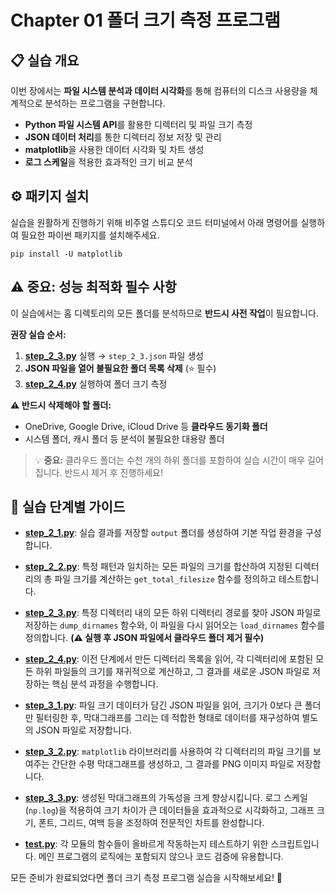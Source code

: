 # Chapter 01 폴더 크기 측정 프로그램

## 📋 실습 개요
이번 장에서는 **파일 시스템 분석과 데이터 시각화**를 통해 컴퓨터의 디스크 사용량을 체계적으로 분석하는 프로그램을 구현합니다.
- **Python 파일 시스템 API**를 활용한 디렉터리 및 파일 크기 측정
- **JSON 데이터 처리**를 통한 디렉터리 정보 저장 및 관리
- **matplotlib**을 사용한 데이터 시각화 및 차트 생성
- **로그 스케일**을 적용한 효과적인 크기 비교 분석

## ⚙️ 패키지 설치
실습을 원활하게 진행하기 위해 비주얼 스튜디오 코드 터미널에서 아래 명령어를 실행하여 필요한 파이썬 패키지를 설치해주세요.

```shell
pip install -U matplotlib
```

## ⚠️ 중요: 성능 최적화 필수 사항
이 실습에서는 홈 디렉토리의 모든 폴더를 분석하므로 **반드시 사전 작업**이 필요합니다.

**권장 실습 순서:**
1. **[step_2_3.py](step_2_3.py)** 실행 → `step_2_3.json` 파일 생성
2. **JSON 파일을 열어 불필요한 폴더 목록 삭제** (⭐ 필수)
3. **[step_2_4.py](step_2_4.py)** 실행하여 폴더 크기 측정

**⚠️ 반드시 삭제해야 할 폴더:**
- OneDrive, Google Drive, iCloud Drive 등 **클라우드 동기화 폴더**
- 시스템 폴더, 캐시 폴더 등 분석이 불필요한 대용량 폴더

> 💡 **중요:** 클라우드 폴더는 수천 개의 하위 폴더를 포함하여 실습 시간이 매우 길어집니다. 반드시 제거 후 진행하세요!

## 🚀 실습 단계별 가이드
*   **[step_2_1.py](step_2_1.py)**: 실습 결과를 저장할 `output` 폴더를 생성하여 기본 작업 환경을 구성합니다.

*   **[step_2_2.py](step_2_2.py)**: 특정 패턴과 일치하는 모든 파일의 크기를 합산하여 지정된 디렉터리의 총 파일 크기를 계산하는 `get_total_filesize` 함수를 정의하고 테스트합니다.

*   **[step_2_3.py](step_2_3.py)**: 특정 디렉터리 내의 모든 하위 디렉터리 경로를 찾아 JSON 파일로 저장하는 `dump_dirnames` 함수와, 이 파일을 다시 읽어오는 `load_dirnames` 함수를 정의합니다. **(⚠️ 실행 후 JSON 파일에서 클라우드 폴더 제거 필수)**

*   **[step_2_4.py](step_2_4.py)**: 이전 단계에서 만든 디렉터리 목록을 읽어, 각 디렉터리에 포함된 모든 하위 파일들의 크기를 재귀적으로 계산하고, 그 결과를 새로운 JSON 파일로 저장하는 핵심 분석 과정을 수행합니다.

*   **[step_3_1.py](step_3_1.py)**: 파일 크기 데이터가 담긴 JSON 파일을 읽어, 크기가 0보다 큰 폴더만 필터링한 후, 막대그래프를 그리는 데 적합한 형태로 데이터를 재구성하여 별도의 JSON 파일로 저장합니다.

*   **[step_3_2.py](step_3_2.py)**: `matplotlib` 라이브러리를 사용하여 각 디렉터리의 파일 크기를 보여주는 간단한 수평 막대그래프를 생성하고, 그 결과를 PNG 이미지 파일로 저장합니다.

*   **[step_3_3.py](step_3_3.py)**: 생성된 막대그래프의 가독성을 크게 향상시킵니다. 로그 스케일(`np.log`)을 적용하여 크기 차이가 큰 데이터들을 효과적으로 시각화하고, 그래프 크기, 폰트, 그리드, 여백 등을 조정하여 전문적인 차트를 완성합니다.

*   **[test.py](test.py)**: 각 모듈의 함수들이 올바르게 작동하는지 테스트하기 위한 스크립트입니다. 메인 프로그램의 로직에는 포함되지 않으나 코드 검증에 유용합니다.

모든 준비가 완료되었다면 폴더 크기 측정 프로그램 실습을 시작해보세요! 🚀
